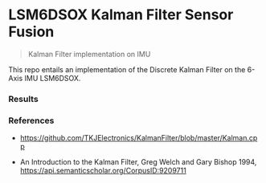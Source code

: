 # LSM6DSOX Kalman Filter Sensor Fusion
> Kalman Filter implementation on IMU 

This repo entails an implementation of the Discrete Kalman Filter on the 6-Axis IMU LSM6DSOX. 



### Results

### References

- https://github.com/TKJElectronics/KalmanFilter/blob/master/Kalman.cpp

- An Introduction to the Kalman Filter, 
  Greg Welch and Gary Bishop 1994,
  https://api.semanticscholar.org/CorpusID:9209711



